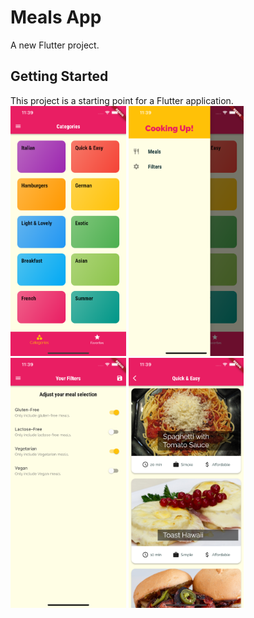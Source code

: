 # Meals App

A new Flutter project.

## Getting Started

This project is a starting point for a Flutter application.
<img src="./assets/images/foto1.png" height="400" alt="Screenshot"/>  <img src="./assets/images/foto2.png" height="400" alt="Screenshot"/>  <img src="./assets/images/foto3.png" height="400" alt="Screenshot"/>  <img src="./assets/images/foto4.png" height="400" alt="Screenshot"/> 